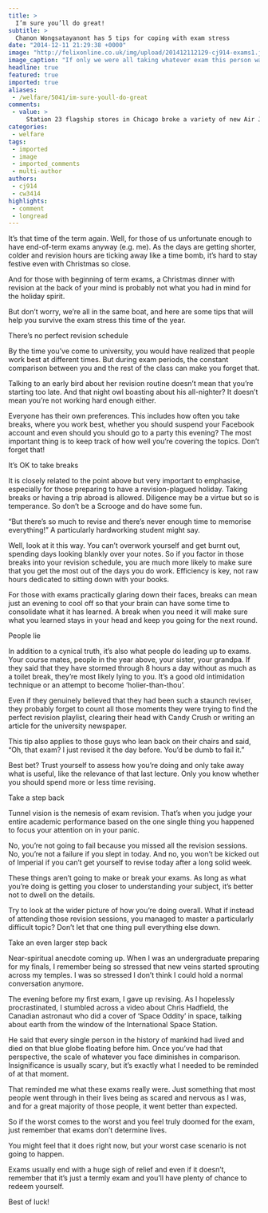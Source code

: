 ```yaml
---
title: >
  I’m sure you’ll do great!
subtitle: >
  Chanon Wongsatayanont has 5 tips for coping with exam stress
date: "2014-12-11 21:29:38 +0000"
image: "http://felixonline.co.uk/img/upload/201412112129-cj914-exams1.jpg"
image_caption: "If only we were all taking whatever exam this person was revising for. Granted, subtraction can alwa"
headline: true
featured: true
imported: true
aliases:
 - /welfare/5041/im-sure-youll-do-great
comments:
 - value: >
     Station 23 flagship stores in Chicago broke a variety of new Air Jordan, to debut early next year include a boutique Air Jordan series. Dunk From Above flying dunk series of Air Jordan 4 navy blue dress decorated with yellow eye-catching details appearance. <br>cheap jordans online http://www.yourcellan.com/shoes.php,I constantly thought about what is going to be are happy to be seen in the type crowd, badly behaved and incapable of hear your own property speak, your prized uniqueness momentarily damaged and moreover replaced with the shade empathic overslop the particular crowd's lurching, aggravated expectation, waist in order to but also bear with out using including one.. weight treatment is ideal as well price point, And the fabric clothed cable television seems to lose it is really initial rigidity after a few times of use. options include 11" considerable, 15" tremendous, then 6" in depth.. Or frost nova for about 2 weeks; make freezing, attaching 5 free minutes in baking working hours.). I probably would
categories:
 - welfare
tags:
 - imported
 - image
 - imported_comments
 - multi-author
authors:
 - cj914
 - cw3414
highlights:
 - comment
 - longread
---
```


It’s that time of the term again. Well, for those of us unfortunate enough to have end-of-term exams anyway (e.g. me). As the days are getting shorter, colder and revision hours are ticking away like a time bomb, it’s hard to stay festive even with Christmas so close.

And for those with beginning of term exams, a Christmas dinner with revision at the back of your mind is probably not what you had in mind for the holiday spirit.

But don’t worry, we’re all in the same boat, and here are some tips that will help you survive the exam stress this time of the year.

There’s no perfect revision schedule

By the time you’ve come to university, you would have realized that people work best at different times. But during exam periods, the constant comparison between you and the rest of the class can make you forget that.

Talking to an early bird about her revision routine doesn’t mean that you’re starting too late. And that night owl boasting about his all-nighter? It doesn’t mean you’re not working hard enough either.

Everyone has their own preferences. This includes how often you take breaks, where you work best, whether you should suspend your Facebook account and even should you should go to a party this evening? The most important thing is to keep track of how well you’re covering the topics. Don’t forget that!

It’s OK to take breaks

It is closely related to the point above but very important to emphasise, especially for those preparing to have a revision-plagued holiday. Taking breaks or having a trip abroad is allowed. Diligence may be a virtue but so is temperance. So don’t be a Scrooge and do have some fun.

“But there’s so much to revise and there’s never enough time to memorise everything!” A particularly hardworking student might say.

Well, look at it this way. You can’t overwork yourself and get burnt out, spending days looking blankly over your notes. So if you factor in those breaks into your revision schedule, you are much more likely to make sure that you get the most out of the days you do work. Efficiency is key, not raw hours dedicated to sitting down with your books.

For those with exams practically glaring down their faces, breaks can mean just an evening to cool off so that your brain can have some time to consolidate what it has learned. A break when you need it will make sure what you learned stays in your head and keep you going for the next round.

People lie

In addition to a cynical truth, it’s also what people do leading up to exams. Your course mates, people in the year above, your sister, your grandpa. If they said that they have stormed through 8 hours a day without as much as a toilet break, they’re most likely lying to you. It’s a good old intimidation technique or an attempt to become ‘holier-than-thou’.

Even if they genuinely believed that they had been such a staunch reviser, they probably forget to count all those moments they were trying to find the perfect revision playlist, clearing their head with Candy Crush or writing an article for the university newspaper.

This tip also applies to those guys who lean back on their chairs and said, “Oh, that exam? I just revised it the day before. You’d be dumb to fail it.”

Best bet? Trust yourself to assess how you’re doing and only take away what is useful, like the relevance of that last lecture. Only you know whether you should spend more or less time revising.

Take a step back

Tunnel vision is the nemesis of exam revision. That’s when you judge your entire academic performance based on the one single thing you happened to focus your attention on in your panic.

No, you’re not going to fail because you missed all the revision sessions. No, you’re not a failure if you slept in today. And no, you won’t be kicked out of Imperial if you can’t get yourself to revise today after a long solid week.

These things aren’t going to make or break your exams. As long as what you’re doing is getting you closer to understanding your subject, it’s better not to dwell on the details.

Try to look at the wider picture of how you’re doing overall. What if instead of attending those revision sessions, you managed to master a particularly difficult topic? Don’t let that one thing pull everything else down.

Take an even larger step back

Near-spiritual anecdote coming up. When I was an undergraduate preparing for my finals, I remember being so stressed that new veins started sprouting across my temples. I was so stressed I don’t think I could hold a normal conversation anymore.

The evening before my first exam, I gave up revising. As I hopelessly procrastinated, I stumbled across a video about Chris Hadfield, the Canadian astronaut who did a cover of ‘Space Oddity’ in space, talking about earth from the window of the International Space Station.

He said that every single person in the history of mankind had lived and died on that blue globe floating before him. Once you’ve had that perspective, the scale of whatever you face diminishes in comparison. Insignificance is usually scary, but it’s exactly what I needed to be reminded of at that moment.

That reminded me what these exams really were. Just something that most people went through in their lives being as scared and nervous as I was, and for a great majority of those people, it went better than expected.

So if the worst comes to the worst and you feel truly doomed for the exam, just remember that exams don’t determine lives.

You might feel that it does right now, but your worst case scenario is not going to happen.

Exams usually end with a huge sigh of relief and even if it doesn’t, remember that it’s just a termly exam and you’ll have plenty of chance to redeem yourself.

Best of luck!
